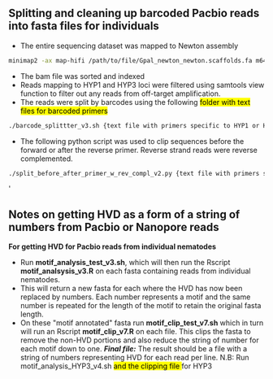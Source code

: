 ## Splitting and cleaning up barcoded Pacbio reads into fasta files for individuals
* The entire sequencing dataset was mapped to Newton assembly 
```bash
minimap2 -ax map-hifi /path/to/file/Gpal_newton_newton.scaffolds.fa m64101_220402_211610.hifi_reads.fasta
```
* The bam file was sorted and indexed 
* Reads mapping to HYP1 and HYP3 loci were filtered using samtools view function to filter out any reads from off-target amplification. 
* The reads were split by barcodes using the following 
<mark> folder with text files for barcoded primers </mark>
```bash 
./barcode_splittter_v3.sh {text file with primers specific to HYP1 or HYP3 and life stage} {data/fasta file with reads} {directory to save to} {life stage} {gene - HYP1 or HYP3}
```
* The following python script was used to clip sequences before the forward or after the reverse primer. Reverse strand reads were reverse complemented.
```bash 
./split_before_after_primer_w_rev_compl_v2.py {text file with primers specific to HYP1 or HYP3 and life stage} {life stage} {gene -HYP1 or HYP3}

```
'
## Notes on getting HVD as a form of a string of numbers from Pacbio or Nanopore reads
 **For getting HVD for Pacbio reads from individual nematodes**
* Run **motif_analysis_test_v3.sh**, which will then run the Rscript **motif_analsysis_v3.R** on each fasta containing reads from individual nematodes. 
* This will return a new fasta for each where the HVD has now been replaced by numbers. Each number represents a motif and the same number is repeated for the length of the motif to retain the original fasta length. 
* On these "motif annotated" fasta run **motif_clip_test_v7.sh** which in turn will run an Rscript **motif_clip_v7.R** on each file. This clips the fasta to remove the non-HVD portions and also reduce the string of number for each motif down to one. 
***Final file:*** The result should be a file with a string of numbers representing HVD for each read per line. 
N.B: Run motif_analysis_HYP3_v4.sh <mark> and the clipping file </mark> for HYP3
